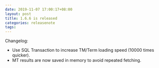 ```yaml
---
date: 2019-11-07 17:00:17+08:00
layout: post
title: 1.6.6 is released
categories: releasenote
tags: 
---
```


Changelog:

* Use SQL Transaction to increase TM/Term loading speed (10000 times quicker).
* MT results are now saved in memory to avoid repeated fetching.

